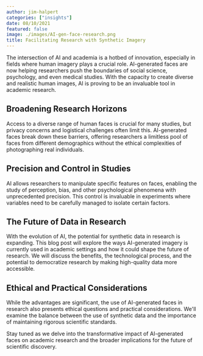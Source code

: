 ```yaml
---
author: jim-halpert
categories: ["insights"]
date: 08/10/2021
featured: false
image: ./images/AI-gen-face-research.png
title: Facilitating Research with Synthetic Imagery
---
```


The intersection of AI and academia is a hotbed of innovation, especially in fields where human imagery plays a crucial role. AI-generated faces are now helping researchers push the boundaries of social science, psychology, and even medical studies. With the capacity to create diverse and realistic human images, AI is proving to be an invaluable tool in academic research.

## Broadening Research Horizons

Access to a diverse range of human faces is crucial for many studies, but privacy concerns and logistical challenges often limit this. AI-generated faces break down these barriers, offering researchers a limitless pool of faces from different demographics without the ethical complexities of photographing real individuals.

## Precision and Control in Studies

AI allows researchers to manipulate specific features on faces, enabling the study of perception, bias, and other psychological phenomena with unprecedented precision. This control is invaluable in experiments where variables need to be carefully managed to isolate certain factors.

## The Future of Data in Research

With the evolution of AI, the potential for synthetic data in research is expanding. This blog post will explore the ways AI-generated imagery is currently used in academic settings and how it could shape the future of research. We will discuss the benefits, the technological process, and the potential to democratize research by making high-quality data more accessible.

## Ethical and Practical Considerations

While the advantages are significant, the use of AI-generated faces in research also presents ethical questions and practical considerations. We'll examine the balance between the use of synthetic data and the importance of maintaining rigorous scientific standards.

Stay tuned as we delve into the transformative impact of AI-generated faces on academic research and the broader implications for the future of scientific discovery.
